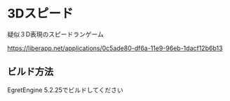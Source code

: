 # 3Dスピード
疑似３D表現のスピードランゲーム

<https://liberapp.net/applications/0c5ade80-df6a-11e9-96eb-1dacf12b6b13>

## ビルド方法

EgretEngine 5.2.25でビルドしてください
